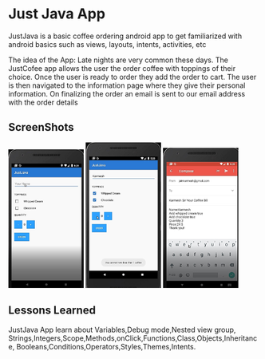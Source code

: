 # Just Java App

JustJava is a basic coffee ordering android app to get familiarized with android basics such as views, layouts, intents, activities, etc

The idea of the App: Late nights are very common these days. The JustCofee app allows the user the order coffee with toppings of their choice.
Once the user is ready to order they add the order to cart.
The user is then navigated to the information page where they give their personal information.
On finalizing the order an email is sent to our email address with the order details

ScreenShots
---------------

<img width="30%" src="screenshots/1.jpg" />
<img width="30%" src="screenshots/2.jpg" />
<img width="30%" src="screenshots/3.jpg" />


Lessons Learned
----------
JustJava App learn about Variables,Debug mode,Nested view group,
Strings,Integers,Scope,Methods,onClick,Functions,Class,Objects,Inheritance,
Booleans,Conditions,Operators,Styles,Themes,Intents.
